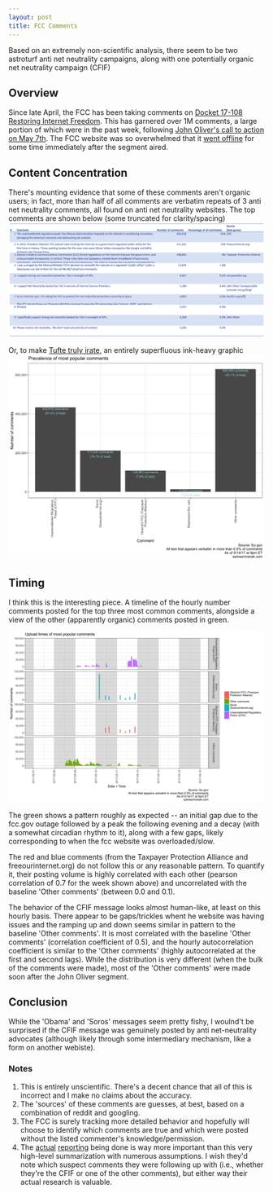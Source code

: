 ```yaml
---
layout: post
title: FCC Comments
---
```

Based on an extremely non-scientific analysis, there seem to be two astroturf anti net neutrality campaigns, along with one potentially organic net neutrality campaign (CFIF)

## Overview

Since late April, the FCC has been taking comments on [Docket 17-108 Restoring Internet Freedom](https://www.fcc.gov/ecfs/search/filings?proceedings_name=17-108&sort=date_disseminated,DESC). This has garnered over 1M comments, a large portion of which were in the past week, following [John Oliver's call to action on May 7th](https://www.youtube.com/watch?v=92vuuZt7wak). The FCC website was so overwhelmed that it [went offline](https://www.engadget.com/2017/05/08/fcc-website-down-net-neutrality-last-week-tonight-john-oliver/) for some time immediately after the segment aired. 
## Content Concentration

There's mounting evidence that some of these comments aren't organic users; in fact, more than half of all comments are verbatim repeats of 3 anti net neutrality comments, all found on anti net neutrality websites. The top comments are shown below (some truncated for clarity/spacing)
![Table of common comments](/assets/fcc/table.png)

Or, to make [Tufte truly irate](http://www.infovis-wiki.net/index.php/Data-Ink_Ratio), an entirely superfluous ink-heavy graphic
![Graph of common comments](/assets/fcc/totals.png)

## Timing
I think this is the interesting piece. A timeline of the hourly number comments posted for the top three most common comments, alongside a view of the other (apparently organic) comments posted in green. 

![Timeline](/assets/fcc/times.png)

The green shows a pattern roughly as expected -- an initial gap due to the fcc.gov outage followed by a peak the following evening and a decay (with a somewhat circadian rhythm to it), along with a few gaps, likely corresponding to when the fcc website was overloaded/slow. 

The red and blue comments (from the Taxpayer Protection Alliance and freeourinternet.org) do not follow this or any reasonable pattern. To quantify it, their posting volume is highly correlated with each other (pearson correlation of 0.7 for the week shown above) and uncorrelated with the baseline 'Other comments' (between 0.0 and 0.1). 

The behavior of the CFIF message looks almost human-like, at least on this hourly basis. There appear to be gaps/trickles whent he website was having issues and the ramping up and down seems similar in pattern to the baseline 'Other comments'. It is most correlated with the baseline 'Other comments' (correlation coefficient  of 0.5), and the hourly autocorrelation coefficient is similar to the 'Other comments' (highly autocorrelated at the first and second lags). While the distribution is very different (when the bulk of the comments were made), most of the 'Other comments' were made soon after the John Oliver segment. 

## Conclusion
While the 'Obama' and 'Soros' messages seem pretty fishy, I woulnd't be surprised if the CFIF message was genuinely posted by anti net-neutrality advocates (although likely through some intermediary mechanism, like a form on another webiste). 

### Notes
1. This is entirely unscientific. There's a decent chance that all of this is incorrect and I make no claims about the accuracy.
2. The 'sources' of these comments are guesses, at best, based on a combination of reddit and googling. 
3. The FCC is surely tracking more detailed behavior and hopefully will choose to identify which comments are true and which were posted without the listed commenter's knowledge/permission.
4. The [actual](https://www.theverge.com/2017/5/10/15610744/anti-net-neutrality-fake-comments-identities) [reporting](http://www.zdnet.com/article/a-bot-is-flooding-the-fccs-website-with-fake-anti-net-neutrality-comments/) being done is way more important than this very high-level summarization with numerous assumptions. I wish they'd note which suspect comments they were following up with (i.e., whether they're the CFIF or one of the other comments), but either way their actual research is valuable.

